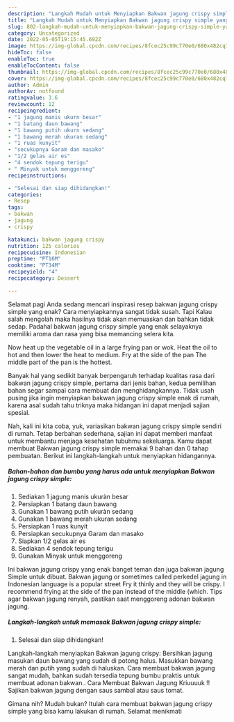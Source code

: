 ```yaml
---
description: "Langkah Mudah untuk Menyiapkan Bakwan jagung crispy simple yang Enak"
title: "Langkah Mudah untuk Menyiapkan Bakwan jagung crispy simple yang Enak"
slug: 802-langkah-mudah-untuk-menyiapkan-bakwan-jagung-crispy-simple-yang-enak
category: Uncategorized
date: 2022-05-05T19:15:45.692Z
image: https://img-global.cpcdn.com/recipes/8fcec25c99c770e0/680x482cq70/bakwan-jagung-crispy-simple-foto-resep-utama.jpg
hideToc: false
enableToc: true
enableTocContent: false
thumbnail: https://img-global.cpcdn.com/recipes/8fcec25c99c770e0/680x482cq70/bakwan-jagung-crispy-simple-foto-resep-utama.jpg
cover: https://img-global.cpcdn.com/recipes/8fcec25c99c770e0/680x482cq70/bakwan-jagung-crispy-simple-foto-resep-utama.jpg
author: Admin
authorAv: notfound
ratingvalue: 3.6
reviewcount: 12
recipeingredient:
- "1 jagung manis ukurn besar"
- "1 batang daun bawang"
- "1 bawang putih ukurn sedang"
- "1 bawang merah ukuran sedang"
- "1 ruas kunyit"
- "secukupnya Garam dan masako"
- "1/2 gelas air es"
- "4 sendok tepung terigu"
- " Minyak untuk menggoreng"
recipeinstructions:

- "Selesai dan siap dihidangkan!"
categories:
- Resep
tags:
- bakwan
- jagung
- crispy

katakunci: bakwan jagung crispy 
nutrition: 125 calories
recipecuisine: Indonesian
preptime: "PT16M"
cooktime: "PT34M"
recipeyield: "4"
recipecategory: Dessert

---
```



Selamat pagi Anda sedang mencari inspirasi resep bakwan jagung crispy simple yang enak? Cara menyiapkannya sangat tidak susah. Tapi Kalau salah mengolah maka hasilnya tidak akan memuaskan dan bahkan tidak sedap. Padahal bakwan jagung crispy simple yang enak selayaknya memiliki aroma dan rasa yang bisa memancing selera kita.


Now heat up the vegetable oil in a large frying pan or wok. Heat the oil to hot and then lower the heat to medium. Fry at the side of the pan The middle part of the pan is the hottest.

Banyak hal yang sedikit banyak berpengaruh terhadap kualitas rasa dari bakwan jagung crispy simple, pertama dari jenis bahan, kedua pemilihan bahan segar sampai cara membuat dan menghidangkannya. Tidak usah pusing jika ingin menyiapkan bakwan jagung crispy simple enak di rumah, karena asal sudah tahu triknya maka hidangan ini dapat menjadi sajian spesial.


Nah, kali ini kita coba, yuk, variasikan bakwan jagung crispy simple sendiri di rumah. Tetap berbahan sederhana, sajian ini dapat memberi manfaat untuk membantu menjaga kesehatan tubuhmu sekeluarga. Kamu dapat membuat Bakwan jagung crispy simple memakai 9 bahan dan 0 tahap pembuatan. Berikut ini langkah-langkah untuk menyiapkan hidangannya.

<!--inarticleads1-->

##### Bahan-bahan dan bumbu yang harus ada untuk menyiapkan Bakwan jagung crispy simple:

1. Sediakan 1 jagung manis ukuràn besar
1. Persiapkan 1 batang daun bawang
1. Gunakan 1 bawang putih ukuràn sedang
1. Gunakan 1 bawang merah ukuran sedang
1. Persiapkan 1 ruas kunyit
1. Persiapkan secukupnya Garam dan masako
1. Siapkan 1/2 gelas air es
1. Sediakan 4 sendok tepung terigu
1. Gunakan  Minyak untuk menggoreng


Ini bakwan jagung crispy yang enak banget teman dan juga bakwan jagung Simple untuk dibuat. Bakwan jagung or sometimes called perkedel jagung in Indonesian language is a popular street Fry it thinly and they will be crispy. I recommend frying at the side of the pan instead of the middle (which. Tips agar bakwan jagung renyah, pastikan saat menggoreng adonan bakwan jagung. 

<!--inarticleads2-->

##### Langkah-langkah untuk memasak Bakwan jagung crispy simple:


1. Selesai dan siap dihidangkan!

Langkah-langkah menyiapkan Bakwan jagung crispy: Bersihkan jagung masukan daun bawang yang sudah di potong halus. Masukkan bawang merah dan putih yang sudah di haluskan. Cara membuat bakwan jagung sangat mudah, bahkan sudah tersedia tepung bumbu praktis untuk membuat adonan bakwan.. Cara Membuat Bakwan Jagung Kriuuuuk !! Sajikan bakwan jagung dengan saus sambal atau saus tomat. 

Gimana nih? Mudah bukan? Itulah cara membuat bakwan jagung crispy simple yang bisa kamu lakukan di rumah. Selamat menikmati
